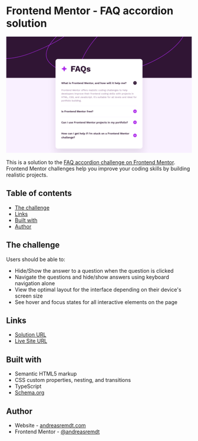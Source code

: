 # Frontend Mentor - FAQ accordion solution

![](./screenshot.png)

This is a solution to the [FAQ accordion challenge on Frontend Mentor](https://www.frontendmentor.io/challenges/faq-accordion-wyfFdeBwBz). Frontend Mentor challenges help you improve your coding skills by building realistic projects.

## Table of contents

- [The challenge](#the-challenge)
- [Links](#links)
- [Built with](#built-with)
- [Author](#author)

## The challenge

Users should be able to:

- Hide/Show the answer to a question when the question is clicked
- Navigate the questions and hide/show answers using keyboard navigation alone
- View the optimal layout for the interface depending on their device's screen size
- See hover and focus states for all interactive elements on the page

## Links

- [Solution URL](https://github.com/andreasremdt/fm-challenges/tree/main/faq-accordion/)
- [Live Site URL](https://fm-challenges-ar.netlify.app/faq-accordion/)

## Built with

- Semantic HTML5 markup
- CSS custom properties, nesting, and transitions
- TypeScript
- [Schema.org](https://schema.org)

## Author

- Website - [andreasremdt.com](https://andreasremdt.com)
- Frontend Mentor - [@andreasremdt](https://www.frontendmentor.io/profile/andreasremdt)
